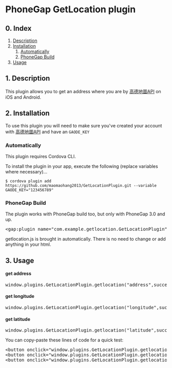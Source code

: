 <h1><a class="anchor" aria-hidden="true"><span class="octicon octicon-link"></span></a>PhoneGap GetLocation plugin</h1>
<h2>
<a name="user-content-0-index" class="anchor" href="#0-index" aria-hidden="true"><span class="octicon octicon-link"></span></a>0. Index
</h2>
<ol class="task-list">
<li><a href="#1-description">Description</a></li>
<li>
<a href="#3-installation">Installation</a>
<ol class="task-list">
<li><a href="#automatically-cli--plugman">Automatically</a></li>
<li><a href="#phonegap-build">PhoneGap Build</a></li>
</ol>
</li>
<li><a href="#4-usage">Usage</a></li>
</ol>
<h2>
<a name="user-content-1-description" class="anchor" href="#1-description" aria-hidden="true"><span class="octicon octicon-link"></span></a>1. Description
</h2>

<p>This plugin allows you to get an address where you are by <a href="http://lbs.amap.com/">高德地圖API</a> on iOS and Android.</p>

<h2>
<a name="user-content-3-installation" class="anchor" href="#3-installation" aria-hidden="true"><span class="octicon octicon-link"></span></a>2. Installation</h2>

<p>To use this plugin you will need to make sure you've created your account with <a href="http://lbs.amap.com/">高德地圖API</a> and have an <code>GAODE_KEY</code></p>

<h3>
<a name="user-content-automatically-cli--plugman" class="anchor" href="#automatically-cli--plugman" aria-hidden="true"><span class="octicon octicon-link"></span></a>Automatically</h3>

<p>This plugin requires Cordova CLI.

To install the plugin in your app, execute the following (replace variables where necessary)...</p>

<pre><code>$ cordova plugin add https://github.com/maomaohang2013/GetLocationPlugin.git --variable GAODE_KEY="123456789"
</code></pre>

<h3>
<a name="user-content-phonegap-build" class="anchor" href="#phonegap-build" aria-hidden="true"><span class="octicon octicon-link"></span></a>PhoneGap Build</h3>

<p>The plugin works with PhoneGap build too, but only with PhoneGap 3.0 and up.</p>


<div class="highlight highlight-xml">
<pre>
<span class="nt">&lt;gap:plugin</span> <span class="na">name=</span><span class="s">"com.example.getlocation.GetLocationPlugin"</span> <span class="nt">/&gt;</span>
</pre>
</div>

<p>getlocation.js is brought in automatically. There is no need to change or add anything in your html.</p>

<h2>
<a name="user-content-4-usage" class="anchor" href="#4-usage" aria-hidden="true"><span class="octicon octicon-link"></span></a>3. Usage</h2>

<h4>get address</h4>
<div class="highlight highlight-html">
<pre>window.plugins.GetLocationPlugin.getlocation("address",successCallback,errorCallback);</pre>
</div>
</pre>

<h4>get longitude</h4>
<div class="highlight highlight-html">
<pre>window.plugins.GetLocationPlugin.getlocation("longitude",successCallback,errorCallback);</pre>
</div>
</pre>

<h4>get latitude</h4>
<div class="highlight highlight-html">
<pre>window.plugins.GetLocationPlugin.getlocation("latitude",successCallback,errorCallback);</pre>
</div>
</pre>

<p>You can copy-paste these lines of code for a quick test:</p>
<div class="highlight highlight-html">
<pre>
<span class="nt">&lt;button</span> <span class="na">onclick=</span><span class="s">"window.plugins.GetLocationPlugin.getlocation("address",function(a){alert('address: '+ a)}, function(b){alert('error: ' + b}); "</span><span class="nt">&gt;</span>get address<span class="nt">&lt;/button&gt;</span>
<span class="nt">&lt;button</span> <span class="na">onclick=</span><span class="s">"window.plugins.GetLocationPlugin.getlocation("longitude",function(a){alert('longitude: '+ a)}, function(b){alert('error: ' + b}); "</span><span class="nt">&gt;</span>get longitude<span class="nt">&lt;/button&gt;</span>
<span class="nt">&lt;button</span> <span class="na">onclick=</span><span class="s">"window.plugins.GetLocationPlugin.getlocation("latitude",function(a){alert('longitude: '+ a)}, function(b){alert('error: ' + b}); "</span><span class="nt">&gt;</span>get latitude<span class="nt">&lt;/button&gt;</span>
</pre>
</div>

